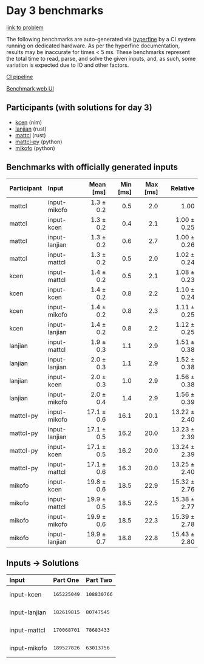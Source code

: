 # Day 3 benchmarks

[link to problem](https://adventofcode.com/2024/day/3)

The following benchmarks are auto-generated via
[hyperfine](https://github.com/sharkdp/hyperfine) by a CI system running on
dedicated hardware. As per the hyperfine documentation, results may be
inaccurate for times < 5 ms. These benchmarks represent the total time to read,
parse, and solve the given inputs, and, as such, some variation is expected due
to IO and other factors.

[CI pipeline](http://ci.papercode.net:8080/teams/main/pipelines/aoc2024)

[Benchmark web UI](https://aoc.ancalagon.black)


## Participants (with solutions for day 3)

- [kcen](https://github.com/kcen/aoc2024) (nim)
- [lanjian](https://github.com/lanjian/aoc-2024) (rust)
- [mattcl](https://github.com/mattcl/aoc2024) (rust)
- [mattcl-py](https://github.com/mattcl/aoc2024-py) (python)
- [mikofo](https://github.com/mikofo/aoc2024) (python)


## Benchmarks with officially generated inputs

| Participant | Input | Mean [ms] | Min [ms] | Max [ms] | Relative |
|:---|:---|---:|---:|---:|---:|
| mattcl | input-mikofo | 1.3 ± 0.2 | 0.5 | 2.0 | 1.00 |
| mattcl | input-kcen | 1.3 ± 0.2 | 0.4 | 2.1 | 1.00 ± 0.25 |
| mattcl | input-lanjian | 1.3 ± 0.2 | 0.6 | 2.7 | 1.00 ± 0.26 |
| mattcl | input-mattcl | 1.3 ± 0.2 | 0.5 | 2.0 | 1.02 ± 0.24 |
| kcen | input-mattcl | 1.4 ± 0.2 | 0.5 | 2.1 | 1.08 ± 0.23 |
| kcen | input-kcen | 1.4 ± 0.2 | 0.8 | 2.2 | 1.10 ± 0.24 |
| kcen | input-mikofo | 1.4 ± 0.2 | 0.8 | 2.3 | 1.11 ± 0.25 |
| kcen | input-lanjian | 1.4 ± 0.2 | 0.8 | 2.2 | 1.12 ± 0.25 |
| lanjian | input-mattcl | 1.9 ± 0.3 | 1.1 | 2.9 | 1.51 ± 0.38 |
| lanjian | input-lanjian | 2.0 ± 0.3 | 1.1 | 2.9 | 1.52 ± 0.38 |
| lanjian | input-kcen | 2.0 ± 0.3 | 1.0 | 2.9 | 1.56 ± 0.38 |
| lanjian | input-mikofo | 2.0 ± 0.4 | 1.4 | 2.9 | 1.56 ± 0.39 |
| mattcl-py | input-mikofo | 17.1 ± 0.6 | 16.1 | 20.1 | 13.22 ± 2.40 |
| mattcl-py | input-lanjian | 17.1 ± 0.5 | 16.2 | 20.0 | 13.23 ± 2.39 |
| mattcl-py | input-kcen | 17.1 ± 0.5 | 16.2 | 20.0 | 13.24 ± 2.39 |
| mattcl-py | input-mattcl | 17.1 ± 0.6 | 16.3 | 20.0 | 13.25 ± 2.40 |
| mikofo | input-kcen | 19.8 ± 0.6 | 18.5 | 22.9 | 15.32 ± 2.76 |
| mikofo | input-mattcl | 19.9 ± 0.5 | 18.5 | 22.5 | 15.38 ± 2.77 |
| mikofo | input-mikofo | 19.9 ± 0.6 | 18.5 | 22.3 | 15.39 ± 2.78 |
| mikofo | input-lanjian | 19.9 ± 0.7 | 18.8 | 22.8 | 15.43 ± 2.80 |


## Inputs -> Solutions

| Input | Part One | Part Two |
|:---|:---|:---|
|input-kcen|<pre>165225049</pre>|<pre>108830766</pre>|
|input-lanjian|<pre>182619815</pre>|<pre>80747545</pre>|
|input-mattcl|<pre>170068701</pre>|<pre>78683433</pre>|
|input-mikofo|<pre>189527826</pre>|<pre>63013756</pre>|